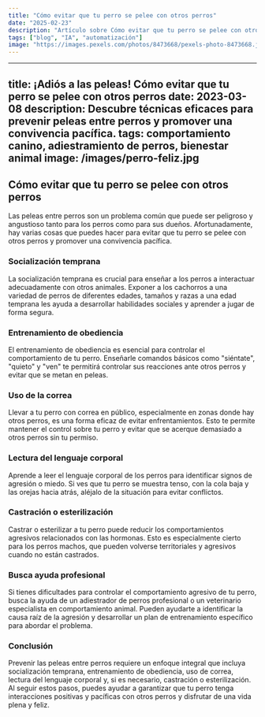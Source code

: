 ```yaml
---
title: "Cómo evitar que tu perro se pelee con otros perros"
date: "2025-02-23"
description: "Artículo sobre Cómo evitar que tu perro se pelee con otros perros"
tags: ["blog", "IA", "automatización"]
image: "https://images.pexels.com/photos/8473668/pexels-photo-8473668.jpeg?auto=compress&cs=tinysrgb&h=350"
---
```


---
title: ¡Adiós a las peleas! Cómo evitar que tu perro se pelee con otros perros
date: 2023-03-08
description: Descubre técnicas eficaces para prevenir peleas entre perros y promover una convivencia pacífica.
tags: comportamiento canino, adiestramiento de perros, bienestar animal
image: /images/perro-feliz.jpg
---

## Cómo evitar que tu perro se pelee con otros perros

Las peleas entre perros son un problema común que puede ser peligroso y angustioso tanto para los perros como para sus dueños. Afortunadamente, hay varias cosas que puedes hacer para evitar que tu perro se pelee con otros perros y promover una convivencia pacífica.

### Socialización temprana

La socialización temprana es crucial para enseñar a los perros a interactuar adecuadamente con otros animales. Exponer a los cachorros a una variedad de perros de diferentes edades, tamaños y razas a una edad temprana les ayuda a desarrollar habilidades sociales y aprender a jugar de forma segura.

### Entrenamiento de obediencia

El entrenamiento de obediencia es esencial para controlar el comportamiento de tu perro. Enseñarle comandos básicos como "siéntate", "quieto" y "ven" te permitirá controlar sus reacciones ante otros perros y evitar que se metan en peleas.

### Uso de la correa

Llevar a tu perro con correa en público, especialmente en zonas donde hay otros perros, es una forma eficaz de evitar enfrentamientos. Esto te permite mantener el control sobre tu perro y evitar que se acerque demasiado a otros perros sin tu permiso.

### Lectura del lenguaje corporal

Aprende a leer el lenguaje corporal de los perros para identificar signos de agresión o miedo. Si ves que tu perro se muestra tenso, con la cola baja y las orejas hacia atrás, aléjalo de la situación para evitar conflictos.

### Castración o esterilización

Castrar o esterilizar a tu perro puede reducir los comportamientos agresivos relacionados con las hormonas. Esto es especialmente cierto para los perros machos, que pueden volverse territoriales y agresivos cuando no están castrados.

### Busca ayuda profesional

Si tienes dificultades para controlar el comportamiento agresivo de tu perro, busca la ayuda de un adiestrador de perros profesional o un veterinario especialista en comportamiento animal. Pueden ayudarte a identificar la causa raíz de la agresión y desarrollar un plan de entrenamiento específico para abordar el problema.

### Conclusión

Prevenir las peleas entre perros requiere un enfoque integral que incluya socialización temprana, entrenamiento de obediencia, uso de correa, lectura del lenguaje corporal y, si es necesario, castración o esterilización. Al seguir estos pasos, puedes ayudar a garantizar que tu perro tenga interacciones positivas y pacíficas con otros perros y disfrutar de una vida plena y feliz.